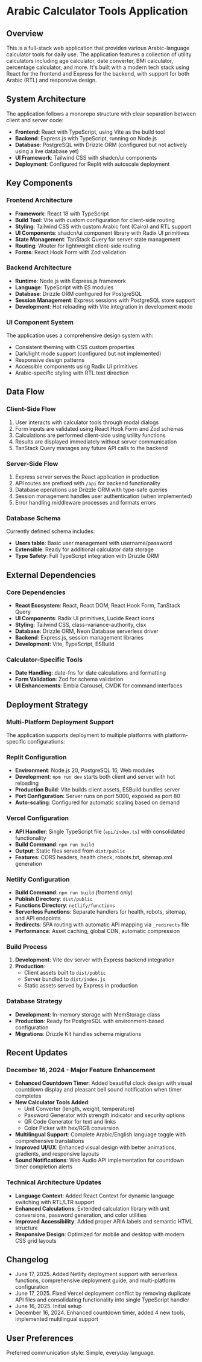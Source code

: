 # Arabic Calculator Tools Application

## Overview

This is a full-stack web application that provides various Arabic-language calculator tools for daily use. The application features a collection of utility calculators including age calculator, date converter, BMI calculator, percentage calculator, and more. It's built with a modern tech stack using React for the frontend and Express for the backend, with support for both Arabic (RTL) and responsive design.

## System Architecture

The application follows a monorepo structure with clear separation between client and server code:

- **Frontend**: React with TypeScript, using Vite as the build tool
- **Backend**: Express.js with TypeScript, running on Node.js
- **Database**: PostgreSQL with Drizzle ORM (configured but not actively using a live database yet)
- **UI Framework**: Tailwind CSS with shadcn/ui components
- **Deployment**: Configured for Replit with autoscale deployment

## Key Components

### Frontend Architecture
- **Framework**: React 18 with TypeScript
- **Build Tool**: Vite with custom configuration for client-side routing
- **Styling**: Tailwind CSS with custom Arabic font (Cairo) and RTL support
- **UI Components**: shadcn/ui component library with Radix UI primitives
- **State Management**: TanStack Query for server state management
- **Routing**: Wouter for lightweight client-side routing
- **Forms**: React Hook Form with Zod validation

### Backend Architecture
- **Runtime**: Node.js with Express.js framework
- **Language**: TypeScript with ES modules
- **Database**: Drizzle ORM configured for PostgreSQL
- **Session Management**: Express sessions with PostgreSQL store support
- **Development**: Hot reloading with Vite integration in development mode

### UI Component System
The application uses a comprehensive design system with:
- Consistent theming with CSS custom properties
- Dark/light mode support (configured but not implemented)
- Responsive design patterns
- Accessible components using Radix UI primitives
- Arabic-specific styling with RTL text direction

## Data Flow

### Client-Side Flow
1. User interacts with calculator tools through modal dialogs
2. Form inputs are validated using React Hook Form and Zod schemas
3. Calculations are performed client-side using utility functions
4. Results are displayed immediately without server communication
5. TanStack Query manages any future API calls to the backend

### Server-Side Flow
1. Express server serves the React application in production
2. API routes are prefixed with `/api` for backend functionality
3. Database operations use Drizzle ORM with type-safe queries
4. Session management handles user authentication (when implemented)
5. Error handling middleware processes and formats errors

### Database Schema
Currently defined schema includes:
- **Users table**: Basic user management with username/password
- **Extensible**: Ready for additional calculator data storage
- **Type Safety**: Full TypeScript integration with Drizzle ORM

## External Dependencies

### Core Dependencies
- **React Ecosystem**: React, React DOM, React Hook Form, TanStack Query
- **UI Components**: Radix UI primitives, Lucide React icons
- **Styling**: Tailwind CSS, class-variance-authority, clsx
- **Database**: Drizzle ORM, Neon Database serverless driver
- **Backend**: Express.js, session management libraries
- **Development**: Vite, TypeScript, ESBuild

### Calculator-Specific Tools
- **Date Handling**: date-fns for date calculations and formatting
- **Form Validation**: Zod for schema validation
- **UI Enhancements**: Embla Carousel, CMDK for command interfaces

## Deployment Strategy

### Multi-Platform Deployment Support
The application supports deployment to multiple platforms with platform-specific configurations:

### Replit Configuration
- **Environment**: Node.js 20, PostgreSQL 16, Web modules
- **Development**: `npm run dev` starts both client and server with hot reloading
- **Production Build**: Vite builds client assets, ESBuild bundles server
- **Port Configuration**: Server runs on port 5000, exposed as port 80
- **Auto-scaling**: Configured for automatic scaling based on demand

### Vercel Configuration
- **API Handler**: Single TypeScript file (`api/index.ts`) with consolidated functionality
- **Build Command**: `npm run build` 
- **Output**: Static files served from `dist/public`
- **Features**: CORS headers, health check, robots.txt, sitemap.xml generation

### Netlify Configuration  
- **Build Command**: `npm run build` (frontend only)
- **Publish Directory**: `dist/public`
- **Functions Directory**: `netlify/functions`
- **Serverless Functions**: Separate handlers for health, robots, sitemap, and API endpoints
- **Redirects**: SPA routing with automatic API mapping via `_redirects` file
- **Performance**: Asset caching, global CDN, automatic compression

### Build Process
1. **Development**: Vite dev server with Express backend integration
2. **Production**: 
   - Client assets built to `dist/public`
   - Server bundled to `dist/index.js`
   - Static assets served by Express in production

### Database Strategy
- **Development**: In-memory storage with MemStorage class
- **Production**: Ready for PostgreSQL with environment-based configuration
- **Migrations**: Drizzle Kit handles schema migrations

## Recent Updates

### December 16, 2024 - Major Feature Enhancement
- **Enhanced Countdown Timer**: Added beautiful clock design with visual countdown display and pleasant bell sound notification when timer completes
- **New Calculator Tools Added**:
  - Unit Converter (length, weight, temperature)
  - Password Generator with strength indicator and security options
  - QR Code Generator for text and links
  - Color Picker with hex/RGB conversion
- **Multilingual Support**: Complete Arabic/English language toggle with comprehensive translations
- **Improved UI/UX**: Enhanced visual design with better animations, gradients, and responsive layouts
- **Sound Notifications**: Web Audio API implementation for countdown timer completion alerts

### Technical Architecture Updates
- **Language Context**: Added React Context for dynamic language switching with RTL/LTR support
- **Enhanced Calculations**: Extended calculation library with unit conversions, password generation, and color utilities
- **Improved Accessibility**: Added proper ARIA labels and semantic HTML structure
- **Responsive Design**: Optimized for mobile and desktop with modern CSS grid layouts

## Changelog
- June 17, 2025. Added Netlify deployment support with serverless functions, comprehensive deployment guide, and multi-platform configuration
- June 17, 2025. Fixed Vercel deployment conflict by removing duplicate API files and consolidating functionality into single TypeScript handler
- June 16, 2025. Initial setup
- December 16, 2024. Enhanced countdown timer, added 4 new tools, implemented multilingual support

## User Preferences

Preferred communication style: Simple, everyday language.